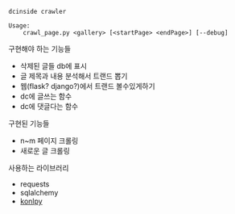 ```
dcinside crawler

Usage:
    crawl_page.py <gallery> [<startPage> <endPage>] [--debug]
```
구현해야 하는 기능들
- 삭제된 글들 db에 표시
- 글 제목과 내용 분석해서 트랜드 뽑기
- 웹(flask? django?)에서 트랜드 볼수있게하기
- dc에 글쓰는 함수
- dc에 댓글다는 함수

구현된 기능들
- n~m 페이지 크롤링
- 새로운 글 크롤링

사용하는 라이브러리
- requests
- sqlalchemy
- [konlpy](http://konlpy.org/ko/v0.4.3/)
